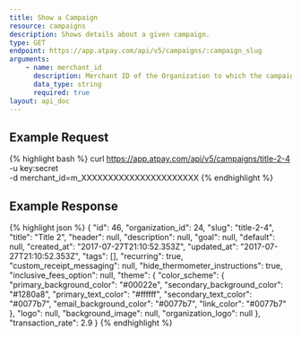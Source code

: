 ```yaml
---
title: Show a Campaign
resource: campaigns
description: Shows details about a given campaign.
type: GET
endpoint: https://app.atpay.com/api/v5/campaigns/:campaign_slug
arguments:
    - name: merchant_id
      description: Merchant ID of the Organization to which the campaign belongs.
      data_type: string
      required: true
layout: api_doc
---
```


## Example Request
{% highlight bash %}
curl https://app.atpay.com/api/v5/campaigns/title-2-4 \
  -u key:secret \
  -d merchant_id=m_XXXXXXXXXXXXXXXXXXXXXX
{% endhighlight %}

## Example Response
{% highlight json %}
{
  "id": 46,
  "organization_id": 24,
  "slug": "title-2-4",
  "title": "Title 2",
  "header": null,
  "description": null,
  "goal": null,
  "default": null,
  "created_at": "2017-07-27T21:10:52.353Z",
  "updated_at": "2017-07-27T21:10:52.353Z",
  "tags": [],
  "recurring": true,
  "custom_receipt_messaging": null,
  "hide_thermometer_instructions": true,
  "inclusive_fees_option": null,
  "theme": {
    "color_scheme": {
      "primary_background_color": "#00022e",
      "secondary_background_color": "#1280a8",
      "primary_text_color": "#ffffff",
      "secondary_text_color": "#0077b7",
      "email_background_color": "#0077b7",
      "link_color": "#0077b7"
    },
    "logo": null,
    "background_image": null,
    "organization_logo": null
  },
  "transaction_rate": 2.9
}
{% endhighlight %}